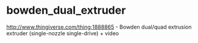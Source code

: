 # bowden_dual_extruder
http://www.thingiverse.com/thing:1888865 - Bowden dual/quad extrusion extruder (single-nozzle single-drive) + video
